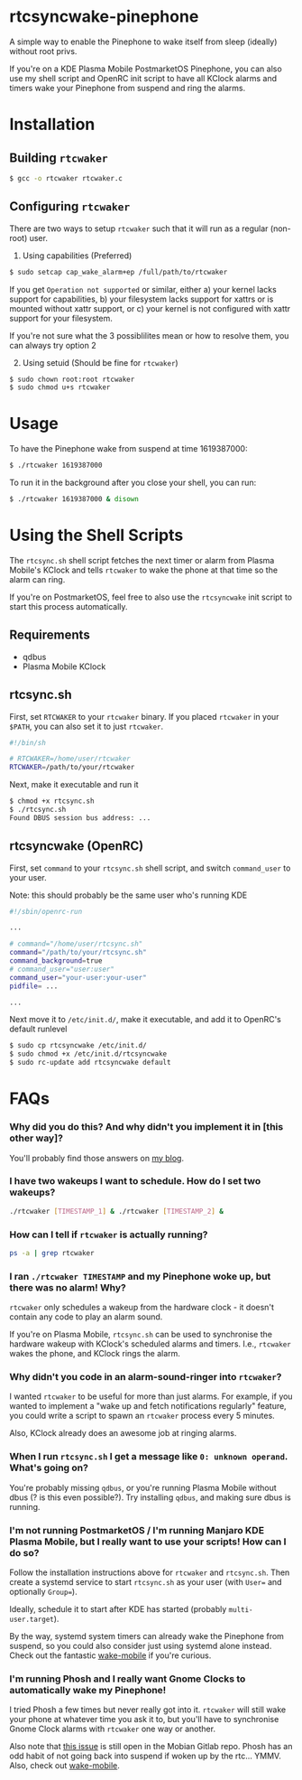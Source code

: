 # rtcsyncwake-pinephone

A simple way to enable the Pinephone to wake itself from sleep (ideally) without root privs.

If you're on a KDE Plasma Mobile PostmarketOS Pinephone, you can also use my shell script and OpenRC 
init script to have all KClock alarms and timers wake your Pinephone from suspend and ring the alarms.

# Installation

## Building `rtcwaker`

```sh
$ gcc -o rtcwaker rtcwaker.c
```

## Configuring `rtcwaker`

There are two ways to setup `rtcwaker` such that it will run as a regular (non-root) user.

1. Using capabilities (Preferred)

```sh
$ sudo setcap cap_wake_alarm+ep /full/path/to/rtcwaker
```

If you get `Operation not supported` or similar, either a) your kernel lacks support for
capabilities, b) your filesystem lacks support for xattrs or is mounted without xattr support, or
c) your kernel is not configured with xattr support for your filesystem.

If you're not sure what the 3 possiblilites mean or how to resolve them, you can always try option 2

2. Using setuid (Should be fine for `rtcwaker`)

```sh
$ sudo chown root:root rtcwaker
$ sudo chmod u+s rtcwaker
```

# Usage

To have the Pinephone wake from suspend at time 1619387000:

```sh
$ ./rtcwaker 1619387000
```

To run it in the background after you close your shell, you can run:

```sh
$ ./rtcwaker 1619387000 & disown
```

# Using the Shell Scripts 

The `rtcsync.sh` shell script fetches the next timer or alarm from Plasma Mobile's KClock
and tells `rtcwaker` to wake the phone at that time so the alarm can ring.

If you're on PostmarketOS, feel free to also use the `rtcsyncwake` init script to start this
process automatically. 

## Requirements

- qdbus
- Plasma Mobile KClock

## rtcsync.sh

First, set `RTCWAKER` to your `rtcwaker` binary. If you placed `rtcwaker` in your `$PATH`, you
can also set it to just `rtcwaker`.

```sh
#!/bin/sh

# RTCWAKER=/home/user/rtcwaker
RTCWAKER=/path/to/your/rtcwaker
```

Next, make it executable and run it

```sh
$ chmod +x rtcsync.sh
$ ./rtcsync.sh
Found DBUS session bus address: ...
```

## rtcsyncwake (OpenRC)

First, set `command` to your `rtcsync.sh` shell script, and switch `command_user` to your user.

Note: this should probably be the same user who's running KDE

```sh
#!/sbin/openrc-run

...

# command="/home/user/rtcsync.sh"
command="/path/to/your/rtcsync.sh"
command_background=true
# command_user="user:user"
command_user="your-user:your-user"
pidfile= ...

...
```

Next move it to `/etc/init.d/`, make it executable, and add it to OpenRC's default runlevel

```sh
$ sudo cp rtcsyncwake /etc/init.d/
$ sudo chmod +x /etc/init.d/rtcsyncwake
$ sudo rc-update add rtcsyncwake default
```

# FAQs

### Why did you do this? And why didn't you implement it in [this other way]?

You'll probably find those answers on [my blog](https://vkraven.com/posts/2021-04-22-adventures-pinephone-part-1.html).

### I have two wakeups I want to schedule. How do I set two wakeups?

```sh
./rtcwaker [TIMESTAMP_1] & ./rtcwaker [TIMESTAMP_2] &
```

### How can I tell if `rtcwaker` is actually running?

```sh
ps -a | grep rtcwaker
```

### I ran `./rtcwaker TIMESTAMP` and my Pinephone woke up, but there was no alarm! Why?

`rtcwaker` only schedules a wakeup from the hardware clock - it doesn't contain any code to play an alarm sound.

If you're on Plasma Mobile, `rtcsync.sh` can be used to synchronise the hardware wakeup with KClock's scheduled
alarms and timers. I.e., `rtcwaker` wakes the phone, and KClock rings the alarm.

### Why didn't you code in an alarm-sound-ringer into `rtcwaker`?

I wanted `rtcwaker` to be useful for more than just alarms. For example, if you wanted to implement a 
"wake up and fetch notifications regularly" feature, you could write a script to spawn an
`rtcwaker` process every 5 minutes.

Also, KClock already does an awesome job at ringing alarms. 

### When I run `rtcsync.sh` I get a message like `0: unknown operand`. What's going on?

You're probably missing `qdbus`, or you're running Plasma Mobile without dbus (? is this even possible?). Try 
installing `qdbus`, and making sure dbus is running.

### I'm not running PostmarketOS / I'm running Manjaro KDE Plasma Mobile, but I really want to use your scripts! How can I do so?

Follow the installation instructions above for `rtcwaker` and `rtcsync.sh`. Then create a systemd service to start
`rtcsync.sh` as your user (with `User=` and optionally `Group=`). 

Ideally, schedule it to start after KDE has started (probably `multi-user.target`).

By the way, systemd system timers can already wake the Pinephone from suspend, so you could also consider just using systemd
alone instead. Check out the fantastic [wake-mobile](https://gitlab.gnome.org/kailueke/wake-mobile) if you're curious.

### I'm running Phosh and I really want Gnome Clocks to automatically wake my Pinephone!

I tried Phosh a few times but never really got into it. `rtcwaker` will still wake your phone at whatever time you
ask it to, but you'll have to synchronise Gnome Clock alarms with `rtcwaker` one way or another.

Also note that [this issue](https://gitlab.com/mobian1/issues/-/issues/110) is still open in the Mobian Gitlab repo.
Phosh has an odd habit of not going back into suspend if woken up by the rtc... YMMV. Also, check out [wake-mobile](https://gitlab.gnome.org/kailueke/wake-mobile).
